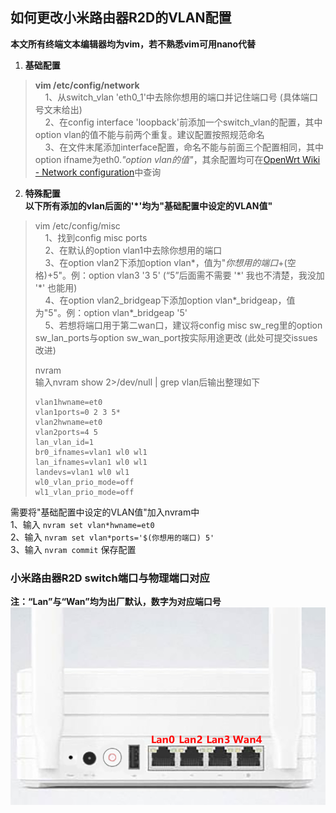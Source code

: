 ## 如何更改小米路由器R2D的VLAN配置 <!-- omit in toc -->
**本文所有终端文本编辑器均为vim，若不熟悉vim可用nano代替**

1. **基础配置**  
> **vim /etc/config/network**  
&nbsp;&nbsp;&nbsp;&nbsp;1、从switch_vlan 'eth0_1'中去除你想用的端口并记住端口号 (具体端口号文末给出)  
&nbsp;&nbsp;&nbsp;&nbsp;2、在config interface 'loopback'前添加一个switch\_vlan的配置，其中option vlan的值不能与前两个重复。建议配置按照规范命名  
&nbsp;&nbsp;&nbsp;&nbsp;3、在文件末尾添加interface配置，命名不能与前面三个配置相同，其中option ifname为eth0._"option vlan的值"_，其余配置均可在[OpenWrt Wiki - Network configuration](https://wiki.openwrt.org/doc/uci/network)中查询

2. **特殊配置**  
**以下所有添加的vlan后面的'*'均为"基础配置中设定的VLAN值"**
> vim /etc/config/misc  
&nbsp;&nbsp;&nbsp;&nbsp;1、找到config misc ports  
&nbsp;&nbsp;&nbsp;&nbsp;2、在默认的option vlan1中去除你想用的端口  
&nbsp;&nbsp;&nbsp;&nbsp;3、在option vlan2下添加option vlan\*，值为"_你想用的端口_+(空格)+5"。例：option vlan3 '3 5' (“5”后面需不需要 '\*' 我也不清楚，我没加 '\*' 也能用)  
&nbsp;&nbsp;&nbsp;&nbsp;4、在option vlan2_bridgeap下添加option vlan\*\_bridgeap，值为"5"。例：option vlan\*\_bridgeap '5'  
&nbsp;&nbsp;&nbsp;&nbsp;5、若想将端口用于第二wan口，建议将config misc sw\_reg里的option sw\_lan\_ports与option sw\_wan\_port按实际用途更改 (此处可提交issues改进)
> 
> nvram  
输入nvram show 2>/dev/null | grep vlan后输出整理如下  
> ```
> vlan1hwname=et0  
> vlan1ports=0 2 3 5*  
> vlan2hwname=et0  
> vlan2ports=4 5  
> lan_vlan_id=1  
> br0_ifnames=vlan1 wl0 wl1  
> lan_ifnames=vlan1 wl0 wl1   
> landevs=vlan1 wl0 wl1  
> wl0_vlan_prio_mode=off  
> wl1_vlan_prio_mode=off  
> ```
需要将"基础配置中设定的VLAN值"加入nvram中  
1、输入 `nvram set vlan*hwname=et0`  
2、输入 `nvram set vlan*ports='$(你想用的端口) 5'`  
3、输入 `nvram commit` 保存配置

### 小米路由器R2D switch端口与物理端口对应
**注：“Lan”与“Wan”均为出厂默认，数字为对应端口号**  
![MiRother2-switch](../../assets/MiRother2-switch.png)
